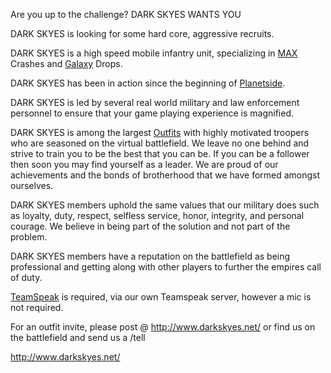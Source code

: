 Are you up to the challenge? DARK SKYES WANTS YOU

DARK SKYES is looking for some hard core, aggressive recruits.

DARK SKYES is a high speed mobile infantry unit, specializing in
[MAX](../../armor/Mechanized_Assault_Exo-Suit.md) Crashes and
[Galaxy](../../vehicles/Galaxy.md) Drops.

DARK SKYES has been in action since the beginning of
[Planetside](../../PlanetSide.md).

DARK SKYES is led by several real world military and law enforcement personnel
to ensure that your game playing experience is magnified.

DARK SKYES is among the largest [Outfits](../../terminology/Outfit.md) with highly
motivated troopers who are seasoned on the virtual battlefield. We leave no one
behind and strive to train you to be the best that you can be. If you can be a
follower then soon you may find yourself as a leader. We are proud of our
achievements and the bonds of brotherhood that we have formed amongst ourselves.

DARK SKYES members uphold the same values that our military does such as
loyalty, duty, respect, selfless service, honor, integrity, and personal
courage. We believe in being part of the solution and not part of the problem.

DARK SKYES members have a reputation on the battlefield as being professional
and getting along with other players to further the empires call of duty.

[TeamSpeak](../TeamSpeak.md) is required, via our own Teamspeak server,
however a mic is not required.

For an outfit invite, please post @ <http://www.darkskyes.net/> or find us on
the battlefield and send us a /tell

<http://www.darkskyes.net/>
